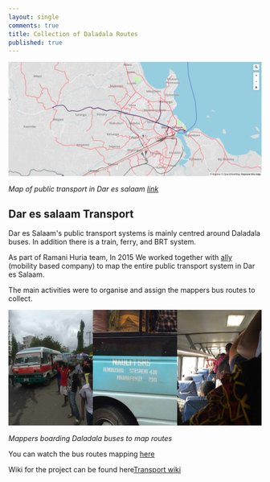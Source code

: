 ```yaml
---
layout: single
comments: true
title: Collection of Daladala Routes 
published: true
---
```




![Dar es salaam transport routes (Bus routes in red)](https://raw.githubusercontent.com/samweli/jekyll-now/master/images/bus_routes.png)

_Map of public transport in Dar es salaam [link](https://api.mapbox.com/styles/v1/samtwesa/cijptupyz002d94kq81o26eww.html?fresh=true&title=true&access_token=pk.eyJ1Ijoic2FtdHdlc2EiLCJhIjoiZTc1OTQ4ODE0ZmY2MzY0MGYwMDNjOWNlYTYxMjU4NDYifQ.F1zCcOYqpXWd4C9l9xqvEQ#19.3/-6.816097/39.280324/0)_

## Dar es salaam Transport
Dar es Salaam's public transport systems is mainly centred around Daladala buses. In addition there is a train, ferry, and BRT system.

As part of Ramani Huria team, In 2015 We worked together with [ally](https://www.door2door.io) (mobility based company) to map the entire public transport system in Dar es Salaam.

The main activities were to organise and assign the mappers bus routes to collect.


![Mappers](https://raw.githubusercontent.com/samweli/jekyll-now/master/images/daladala_mapping.png)

_Mappers boarding Daladala buses to map routes_

You can watch the bus routes mapping [here](https://demo.door2door.io/DAR-TYC-tracking/index.html)


Wiki for the project can be found here[Transport wiki](https://wiki.openstreetmap.org/wiki/Dar_es_Salaam/Transport)


